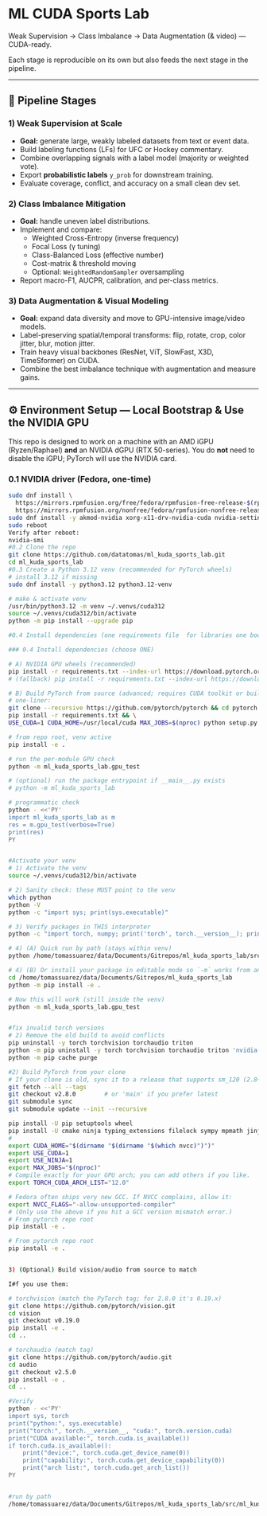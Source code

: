 # ML CUDA Sports Lab
Weak Supervision → Class Imbalance → Data Augmentation (& video) — CUDA-ready.

Each stage is reproducible on its own but also feeds the next stage in the pipeline.

---



## 🚀 Pipeline Stages

### 1) Weak Supervision at Scale
- **Goal:** generate large, weakly labeled datasets from text or event data.
- Build labeling functions (LFs) for UFC or Hockey commentary.
- Combine overlapping signals with a label model (majority or weighted vote).
- Export **probabilistic labels** `y_prob` for downstream training.
- Evaluate coverage, conflict, and accuracy on a small clean dev set.

### 2) Class Imbalance Mitigation
- **Goal:** handle uneven label distributions.
- Implement and compare:
  - Weighted Cross-Entropy (inverse frequency)
  - Focal Loss (γ tuning)
  - Class-Balanced Loss (effective number)
  - Cost-matrix & threshold moving
  - Optional: `WeightedRandomSampler` oversampling
- Report macro-F1, AUCPR, calibration, and per-class metrics.

### 3) Data Augmentation & Visual Modeling
- **Goal:** expand data diversity and move to GPU-intensive image/video models.
- Label-preserving spatial/temporal transforms: flip, rotate, crop, color jitter, blur, motion jitter.
- Train heavy visual backbones (ResNet, ViT, SlowFast, X3D, TimeSformer) on CUDA.
- Combine the best imbalance technique with augmentation and measure gains.

---

## ⚙️ Environment Setup — Local Bootstrap & Use the NVIDIA GPU

This repo is designed to work on a machine with an AMD iGPU (Ryzen/Raphael) **and** an NVIDIA dGPU (RTX 50-series). You do **not** need to disable the iGPU; PyTorch will use the NVIDIA card.

### 0.1 NVIDIA driver (Fedora, one-time)
```bash
sudo dnf install \
  https://mirrors.rpmfusion.org/free/fedora/rpmfusion-free-release-$(rpm -E %fedora).noarch.rpm \
  https://mirrors.rpmfusion.org/nonfree/fedora/rpmfusion-nonfree-release-$(rpm -E %fedora).noarch.rpm
sudo dnf install -y akmod-nvidia xorg-x11-drv-nvidia-cuda nvidia-settings nvidia-persistenced
sudo reboot
Verify after reboot:
nvidia-smi
#0.2 Clone the repo
git clone https://github.com/datatomas/ml_kuda_sports_lab.git
cd ml_kuda_sports_lab
#0.3 Create a Python 3.12 venv (recommended for PyTorch wheels)
# install 3.12 if missing
sudo dnf install -y python3.12 python3.12-venv

# make & activate venv
/usr/bin/python3.12 -m venv ~/.venvs/cuda312
source ~/.venvs/cuda312/bin/activate
python -m pip install --upgrade pip

#0.4 Install dependencies (one requirements file  for libraries one bootstrap for cpu installation)

### 0.4 Install dependencies (choose ONE)

# A) NVIDIA GPU wheels (recommended)
pip install -r requirements.txt --index-url https://download.pytorch.org/whl/cu124
# (fallback) pip install -r requirements.txt --index-url https://download.pytorch.org/whl/cu121

# B) Build PyTorch from source (advanced; requires CUDA toolkit or builds CPU-only)
# one-liner:
git clone --recursive https://github.com/pytorch/pytorch && cd pytorch && \
pip install -r requirements.txt && \
USE_CUDA=1 CUDA_HOME=/usr/local/cuda MAX_JOBS=$(nproc) python setup.py develop

# from repo root, venv active
pip install -e .

# run the per-module GPU check
python -m ml_kuda_sports_lab.gpu_test

# (optional) run the package entrypoint if __main__.py exists
# python -m ml_kuda_sports_lab

# programmatic check
python - <<'PY'
import ml_kuda_sports_lab as m
res = m.gpu_test(verbose=True)
print(res)
PY


#Activate your venv
# 1) Activate the venv
source ~/.venvs/cuda312/bin/activate

# 2) Sanity check: these MUST point to the venv
which python
python -V
python -c "import sys; print(sys.executable)"

# 3) Verify packages in THIS interpreter
python -c "import torch, numpy; print('torch', torch.__version__); print('numpy', numpy.__version__)"

# 4) (A) Quick run by path (stays within venv)
python /home/tomassuarez/data/Documents/Gitrepos/ml_kuda_sports_lab/src/ml_kuda_sports_lab/gpu_test.py

# 4) (B) Or install your package in editable mode so `-m` works from anywhere
cd /home/tomassuarez/data/Documents/Gitrepos/ml_kuda_sports_lab
python -m pip install -e .

# Now this will work (still inside the venv)
python -m ml_kuda_sports_lab.gpu_test


#fix invalid torch versions
# 2) Remove the old build to avoid conflicts
pip uninstall -y torch torchvision torchaudio triton
python -m pip uninstall -y torch torchvision torchaudio triton 'nvidia-*'
python -m pip cache purge

#2) Build PyTorch from your clone
# If your clone is old, sync it to a release that supports sm_120 (2.8+)
git fetch --all --tags
git checkout v2.8.0        # or 'main' if you prefer latest
git submodule sync
git submodule update --init --recursive

pip install -U pip setuptools wheel
pip install -U cmake ninja typing_extensions filelock sympy mpmath jinja2 networkx
#
export CUDA_HOME="$(dirname "$(dirname "$(which nvcc)")")"
export USE_CUDA=1
export USE_NINJA=1
export MAX_JOBS="$(nproc)"
# Compile exactly for your GPU arch; you can add others if you like.
export TORCH_CUDA_ARCH_LIST="12.0"

# Fedora often ships very new GCC. If NVCC complains, allow it:
export NVCC_FLAGS="-allow-unsupported-compiler"
# (Only use the above if you hit a GCC version mismatch error.)
# From pytorch repo root
pip install -e .

# From pytorch repo root
pip install -e .


3) (Optional) Build vision/audio from source to match

I#f you use them:

# torchvision (match the PyTorch tag; for 2.8.0 it's 0.19.x)
git clone https://github.com/pytorch/vision.git
cd vision
git checkout v0.19.0
pip install -e .
cd ..

# torchaudio (match tag)
git clone https://github.com/pytorch/audio.git
cd audio
git checkout v2.5.0
pip install -e .
cd ..

#Verify
python - <<'PY'
import sys, torch
print("python:", sys.executable)
print("torch:", torch.__version__, "cuda:", torch.version.cuda)
print("CUDA available:", torch.cuda.is_available())
if torch.cuda.is_available():
    print("device:", torch.cuda.get_device_name(0))
    print("capability:", torch.cuda.get_device_capability(0))
    print("arch list:", torch.cuda.get_arch_list())
PY


#run by path
/home/tomassuarez/data/Documents/Gitrepos/ml_kuda_sports_lab/src/ml_kuda_sports_lab/torch_test.py